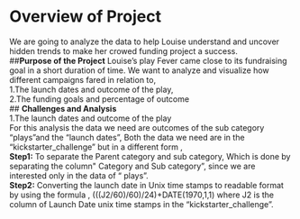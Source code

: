   # **Overview of Project**  
  We are going to analyze the data to help Louise understand and uncover hidden trends to make her crowed funding project a success.  
  ##**Purpose of the Project** 
  Louise’s play Fever came close to its fundraising goal in a short duration of time. We want to analyze and visualize  how different campaigns fared in relation to,<br/>
    1.The launch dates and outcome of the play,<br/>
    2.The funding goals and percentage of outcome<br/>
    ## **Challenges and Analysis**<br/>
    1.The launch dates and outcome of the play<br/>
     For this analysis the data we need 	are outcomes of the sub category “plays”and the “launch dates”,
     Both the data we need are in the “kickstarter_challenge” but in a different form ,<br/>
     **Step1:**  To separate the Parent category and sub category,
                 Which is done by separating the column" Category and Sub category”, since we are interested only in the data of “ plays”.<br/>
     **Step2:**  Converting the launch date in Unix time stamps to readable format by using the formula ,
                 (((J2/60)/60)/24)+DATE(1970,1,1) where J2 is the column of Launch Date unix time stamps in the “kickstarter_challenge”.
         

